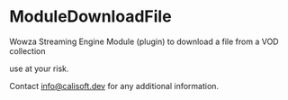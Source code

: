 # ModuleDownloadFile
Wowza Streaming Engine Module (plugin) to download a file from a VOD collection

use at your risk.

Contact info@calisoft.dev for any additional information.
